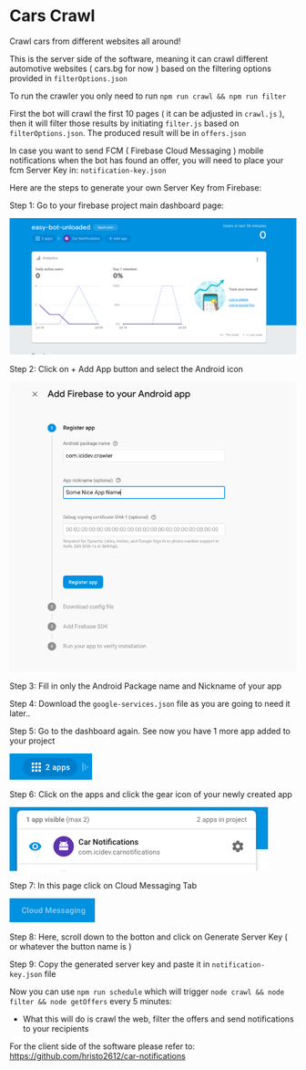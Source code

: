 # Cars Crawl
Crawl cars from different websites all around!

This is the server side of the software, meaning it can crawl different automotive websites ( cars.bg for now ) based on the filtering options provided in `filterOptions.json`

To run the crawler you only need to run `npm run crawl && npm run filter`

First the bot will crawl the first 10 pages ( it can be adjusted in `crawl.js` ), then it will filter those results by initiating `filter.js` based on `filterOptions.json`.
The produced result will be in `offers.json`

In case you want to send FCM ( Firebase Cloud Messaging ) mobile notifications when the bot has found an offer, you will need to place your fcm Server Key in: `notification-key.json`

Here are the steps to generate your own Server Key from Firebase: 

Step 1: Go to your firebase project main dashboard page:


![Firebase Dashboard](./assets/1.png)

Step 2: Click on + Add App button and select the Android icon

![Select Android + Add App](./assets/2.png)

Step 3: Fill in only the Android Package name and Nickname of your app

Step 4: Download the `google-services.json` file as you are going to need it later..

Step 5: Go to the dashboard again. See now you have 1 more app added to your project

![Apps](./assets/3.png)

Step 6: Click on the apps and click the gear icon of your newly created app

![Gear Icon of newly created app](./assets/4.png)

Step 7: In this page click on Cloud Messaging Tab

![Cloud Messaging tab](./assets/5.png)

Step 8: Here, scroll down to the botton and click on Generate Server Key ( or whatever the button name is )

Step 9: Copy the generated server key and paste it in `notification-key.json` file

Now you can use `npm run schedule` which will trigger `node crawl && node filter && node getOffers` every 5 minutes:
- What this will do is crawl the web, filter the offers and send notifications to your recipients

For the client side of the software please refer to: https://github.com/hristo2612/car-notifications